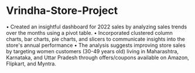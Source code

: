 # Vrindha-Store-Project
 •	Created an insightful dashboard for 2022 sales by analyzing sales trends over the months using a pivot table.
 •	Incorporated clustered column charts, bar charts, pie charts, and slicers to communicate insights into the store's annual performance
 •	The analysis suggests improving store sales by targeting women customers (30-49 years old) living in Maharashtra, Karnataka, and Uttar Pradesh through offers/coupons available on Amazon, Flipkart, and Myntra.
